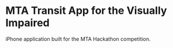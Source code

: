 # MTA Transit App for the Visually Impaired

iPhone application built for the MTA Hackathon competition.
